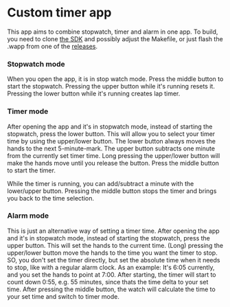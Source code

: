 # Custom timer app

This app aims to combine stopwatch, timer and alarm in one app.
To build, you need to clone [the SDK](https://github.com/dakhnod/Fossil-HR-SDK) and possibly adjust the Makefile, or just flash the .wapp from one of the [releases](https://github.com/dakhnod/Fossil-HR-Timer/releases).

### Stopwatch mode
When you open the app, it is in stop watch mode.
Press the middle button to start the stopwatch.
Pressing the upper button while it's running resets it.
Pressing the lower button while it's running creates lap timer.

### Timer mode
After opening the app and it's in stopwatch mode, instead of starting the stopwatch, press the lower button.
This will allow you to select your timer time by using the upper/lower button.
The lower button always moves the hands to the next 5-minute-mark.
The upper button subtracts one minute from the currently set timer time.
Long pressing the upper/lower button will make the hands move until you release the button.
Press the middle button to start the timer.

While the timer is running, you can add/subtract a minute with the lower/upper button.
Pressing the middle button stops the timer and brings you back to the time selection.

### Alarm mode
This is just an alternative way of setting a timer time.
After opening the app and it's in stopwatch mode, instead of starting the stopwatch, press the upper button.
This will set the hands to the current time.
(Long) pressing the upper/lower button move the hands to the time you want the timer to stop.
SO, you don't set the timer directly, but set the absolute time when it needs to stop, like with a regular alarm clock.
As an example: It's 6:05 currently, and you set the hands to point at 7:00.
After starting, the timer will start to count down 0:55, e.g. 55 minutes, since thats the time delta to your set time.
After pressing the middle button, the watch will calculate the time to your set time and switch to timer mode.
